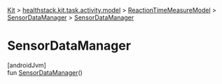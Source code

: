 
[Kit](../../../../kit.html) > [healthstack.kit.task.activity.model](../../index.html) > [ReactionTimeMeasureModel](../index.html) > [SensorDataManager](index.html) > [SensorDataManager](-sensor-data-manager.html)



# SensorDataManager



[androidJvm]\
fun [SensorDataManager](-sensor-data-manager.html)()




